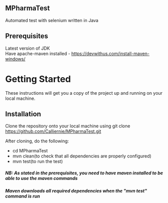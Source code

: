 ## MPharmaTest
Automated test with selenium written in Java

## Prerequisites
Latest version of JDK\
Have apache-maven installed - https://devwithus.com/install-maven-windows/
 
# Getting Started
These instructions will get you a copy of the project up and running on your local machine.

## Installation
Clone the repository onto your local machine using git clone https://github.com/Calliernie/MPharmaTest.git

After cloning, do the following:

- cd MPharmaTest
- mvn clean(to check that all dependencies are properly configured)
- mvn test(to run the test)
  
##### NB: As stated in the prerequisites, you need to have maven installed to be able to use the maven commands
##### Maven downloads all required dependencies when the "mvn test" command is run
 
